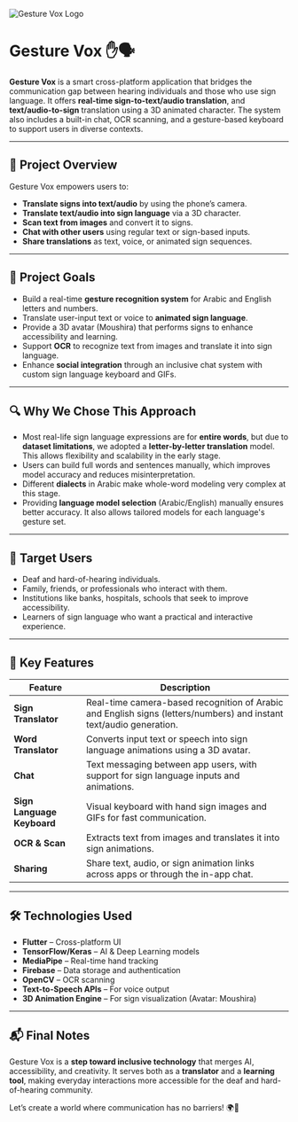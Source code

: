 ![Gesture Vox Logo]([https://images2.imgbox.com/xx/xx/xxxxxxx_jpg](https://imgbox.com/3PfUIUAW))  
# Gesture Vox ✋🗣️  

**Gesture Vox** is a smart cross-platform application that bridges the communication gap between hearing individuals and those who use sign language. It offers **real-time sign-to-text/audio translation**, and **text/audio-to-sign** translation using a 3D animated character. The system also includes a built-in chat, OCR scanning, and a gesture-based keyboard to support users in diverse contexts.

---

## 🚀 Project Overview

Gesture Vox empowers users to:
- **Translate signs into text/audio** by using the phone’s camera.
- **Translate text/audio into sign language** via a 3D character.
- **Scan text from images** and convert it to signs.
- **Chat with other users** using regular text or sign-based inputs.
- **Share translations** as text, voice, or animated sign sequences.

---

## 🎯 Project Goals

- Build a real-time **gesture recognition system** for Arabic and English letters and numbers.
- Translate user-input text or voice to **animated sign language**.
- Provide a 3D avatar (Moushira) that performs signs to enhance accessibility and learning.
- Support **OCR** to recognize text from images and translate it into sign language.
- Enhance **social integration** through an inclusive chat system with custom sign language keyboard and GIFs.

---

## 🔍 Why We Chose This Approach

- Most real-life sign language expressions are for **entire words**, but due to **dataset limitations**, we adopted a **letter-by-letter translation** model. This allows flexibility and scalability in the early stage.
- Users can build full words and sentences manually, which improves model accuracy and reduces misinterpretation.
- Different **dialects** in Arabic make whole-word modeling very complex at this stage.
- Providing **language model selection** (Arabic/English) manually ensures better accuracy. It also allows tailored models for each language's gesture set.

---

## 👥 Target Users

- Deaf and hard-of-hearing individuals.
- Family, friends, or professionals who interact with them.
- Institutions like banks, hospitals, schools that seek to improve accessibility.
- Learners of sign language who want a practical and interactive experience.

---

## 📱 Key Features

| Feature                        | Description |
|-------------------------------|-------------|
| **Sign Translator**           | Real-time camera-based recognition of Arabic and English signs (letters/numbers) and instant text/audio generation. |
| **Word Translator**           | Converts input text or speech into sign language animations using a 3D avatar. |
| **Chat**                      | Text messaging between app users, with support for sign language inputs and animations. |
| **Sign Language Keyboard**    | Visual keyboard with hand sign images and GIFs for fast communication. |
| **OCR & Scan**                | Extracts text from images and translates it into sign animations. |
| **Sharing**                   | Share text, audio, or sign animation links across apps or through the in-app chat. |


---

## 🛠️ Technologies Used

- **Flutter** – Cross-platform UI
- **TensorFlow/Keras** – AI & Deep Learning models
- **MediaPipe** – Real-time hand tracking
- **Firebase** – Data storage and authentication
- **OpenCV** – OCR scanning
- **Text-to-Speech APIs** – For voice output
- **3D Animation Engine** – For sign visualization (Avatar: Moushira)


---

## 📬 Final Notes

Gesture Vox is a **step toward inclusive technology** that merges AI, accessibility, and creativity. It serves both as a **translator** and a **learning tool**, making everyday interactions more accessible for the deaf and hard-of-hearing community.

Let’s create a world where communication has no barriers! 🌍🤝





